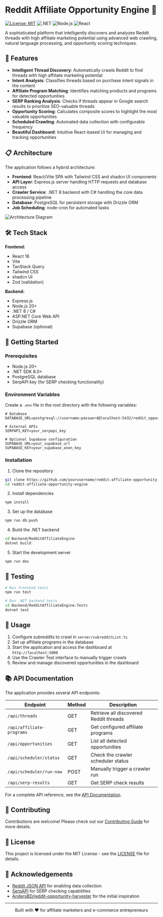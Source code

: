 # Reddit Affiliate Opportunity Engine 🚀

[![License: MIT](https://img.shields.io/badge/License-MIT-yellow.svg)](https://opensource.org/licenses/MIT)
![.NET](https://img.shields.io/badge/.NET-8.0-purple)
![Node.js](https://img.shields.io/badge/Node.js-20.x-green)
![React](https://img.shields.io/badge/React-18.x-blue)

A sophisticated platform that intelligently discovers and analyzes Reddit threads with high affiliate marketing potential using advanced web crawling, natural language processing, and opportunity scoring techniques.

## 🌟 Features

- **Intelligent Thread Discovery**: Automatically crawls Reddit to find threads with high affiliate marketing potential
- **Intent Analysis**: Classifies threads based on purchase intent signals in the content
- **Affiliate Program Matching**: Identifies matching products and programs for detected opportunities
- **SERP Ranking Analysis**: Checks if threads appear in Google search results to prioritize SEO-valuable threads
- **Opportunity Scoring**: Calculates composite scores to highlight the most valuable opportunities
- **Scheduled Crawling**: Automated data collection with configurable frequency
- **Beautiful Dashboard**: Intuitive React-based UI for managing and tracking opportunities

## 📋 Architecture

The application follows a hybrid architecture:

- **Frontend**: React/Vite SPA with Tailwind CSS and shadcn UI components
- **API Layer**: Express.js server handling HTTP requests and database access
- **Crawler Service**: .NET 8 backend with C# handling the core data processing pipeline
- **Database**: PostgreSQL for persistent storage with Drizzle ORM
- **Job Scheduling**: node-cron for automated tasks

![Architecture Diagram](docs/architecture-diagram.png)

## 🛠️ Tech Stack

**Frontend:**
- React 18
- Vite
- TanStack Query
- Tailwind CSS
- shadcn UI
- Zod (validation)

**Backend:**
- Express.js
- Node.js 20+
- .NET 8 / C#
- ASP.NET Core Web API
- Drizzle ORM
- Supabase (optional)

## 🚀 Getting Started

### Prerequisites

- Node.js 20+
- .NET SDK 8.0+
- PostgreSQL database
- SerpAPI key (for SERP checking functionality)

### Environment Variables

Create a `.env` file in the root directory with the following variables:

```
# Database
DATABASE_URL=postgresql://username:password@localhost:5432/reddit_opportunity_engine

# External APIs
SERPAPI_KEY=your_serpapi_key

# Optional Supabase configuration
SUPABASE_URL=your_supabase_url
SUPABASE_KEY=your_supabase_anon_key
```

### Installation

1. Clone the repository
```bash
git clone https://github.com/yourusername/reddit-affiliate-opportunity-engine.git
cd reddit-affiliate-opportunity-engine
```

2. Install dependencies
```bash
npm install
```

3. Set up the database
```bash
npm run db:push
```

4. Build the .NET backend
```bash
cd Backend/RedditAffiliateEngine
dotnet build
```

5. Start the development server
```bash
npm run dev
```

## 🧪 Testing

```bash
# Run frontend tests
npm run test

# Run .NET backend tests
cd Backend/RedditAffiliateEngine.Tests
dotnet test
```

## 📝 Usage

1. Configure subreddits to crawl in `server/subredditList.ts`
2. Set up affiliate programs in the database
3. Start the application and access the dashboard at `http://localhost:5000`
4. Use the Crawler Test interface to manually trigger crawls
5. Review and manage discovered opportunities in the dashboard

## 📚 API Documentation

The application provides several API endpoints:

| Endpoint | Method | Description |
|----------|--------|-------------|
| `/api/threads` | GET | Retrieve all discovered Reddit threads |
| `/api/affiliate-programs` | GET | Get configured affiliate programs |
| `/api/opportunities` | GET | List all detected opportunities |
| `/api/scheduler/status` | GET | Check the crawler scheduler status |
| `/api/scheduler/run-now` | POST | Manually trigger a crawler run |
| `/api/serp-results` | GET | Get SERP check results |

For a complete API reference, see the [API Documentation](docs/api-docs.md).

## 🤝 Contributing

Contributions are welcome! Please check out our [Contributing Guide](CONTRIBUTING.md) for more details.

## 📄 License

This project is licensed under the MIT License - see the [LICENSE](LICENSE) file for details.

## 🙏 Acknowledgements

- [Reddit JSON API](https://www.reddit.com/dev/api/) for enabling data collection
- [SerpAPI](https://serpapi.com/) for SERP checking capabilities
- [AndersBD/reddit-opportunity-harvester](https://github.com/AndersBD/reddit-opportunity-harvester) for the initial inspiration

---

<p align="center">
  Built with ❤️ for affiliate marketers and e-commerce entrepreneurs
</p>